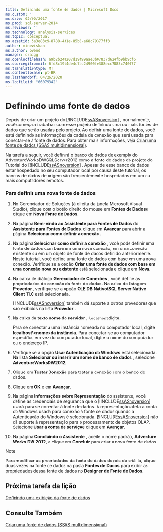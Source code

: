 ```yaml
---
title: Definindo uma fonte de dados | Microsoft Docs
ms.custom: ''
ms.date: 03/06/2017
ms.prod: sql-server-2014
ms.reviewer: ''
ms.technology: analysis-services
ms.topic: conceptual
ms.assetid: 5a3e83c9-8788-431e-85b0-a68c79377ff3
author: minewiskan
ms.author: owend
manager: craigg
ms.openlocfilehash: a9b2b248207d19f99aae3b07837d624fb9bb9cf6
ms.sourcegitcommit: 6fd8c1914de4c7ac24900fe388ecc7883c740077
ms.translationtype: MT
ms.contentlocale: pt-BR
ms.lasthandoff: 04/26/2020
ms.locfileid: "66079342"
---
```

# <a name="defining-a-data-source"></a>Definindo uma fonte de dados
  Depois de criar um projeto do [!INCLUDE[ssASnoversion](../includes/ssasnoversion-md.md)] , normalmente, você começa a trabalhar com esse projeto definindo uma ou mais fontes de dados que serão usadas pelo projeto. Ao definir uma fonte de dados, você está definindo as informações da cadeia de conexão que será usada para conectar-se à fonte de dados. Para obter mais informações, veja [Criar uma fonte de dados &#40;SSAS multidimensional&#41;](multidimensional-models/create-a-data-source-ssas-multidimensional.md).  
  
 Na tarefa a seguir, você definirá o banco de dados de exemplo do AdventureWorksDWSQLServer2012 como a fonte de dados do projeto do Tutorial do [!INCLUDE[ssASnoversion](../includes/ssasnoversion-md.md)] . Apesar de esse banco de dados estar hospedado no seu computador local por causa deste tutorial, os bancos de dados de origem são frequentemente hospedados em um ou mais computadores remotos.  
  
### <a name="to-define-a-new-data-source"></a>Para definir uma nova fonte de dados  
  
1.  No Gerenciador de Soluções (à direita da janela Microsoft Visual Studio), clique com o botão direito do mouse em **Fontes de Dados**e clique em **Nova Fonte de Dados**.  
  
2.  Na página **Bem-vindo ao Assistente para Fontes de Dados** do **Assistente para Fontes de Dados**, clique em **Avançar** para abrir a página **Selecionar como definir a conexão** .  
  
3.  Na página **Selecionar como definir a conexão** , você pode definir uma fonte de dados com base em uma nova conexão, em uma conexão existente ou em um objeto de fonte de dados definido anteriormente. Neste tutorial, você define uma fonte de dados com base em uma nova conexão. Verifique se a opção **Criar uma fonte de dados com base em uma conexão nova ou existente** está selecionada e clique em **Nova**.  
  
4.  Na caixa de diálogo **Gerenciador de Conexões** , você define as propriedades de conexão da fonte de dados. Na caixa de listagem **Provedor** , verifique se a opção **OLE DB Nativo\SQL Server Native Client 11.0** está selecionada.  
  
     [!INCLUDE[ssASnoversion](../includes/ssasnoversion-md.md)] também dá suporte a outros provedores que são exibidos na lista **Provedor** .  
  
5.  Na caixa de texto **nome do servidor** , `localhost`digite.  
  
     Para se conectar a uma instância nomeada no computador local, digite **localhost\\<nome\>da instância**. Para conectar-se ao computador específico em vez do computador local, digite o nome do computador ou o endereço IP.  
  
6.  Verifique se a opção **Usar Autenticação do Windows** está selecionada. Na lista **Selecionar ou inserir um nome de banco de dados** , selecione **AdventureWorksDW2012**.  
  
7.  Clique em **Testar Conexão** para testar a conexão com o banco de dados.  
  
8.  Clique em **OK** e em **Avançar**.  
  
9. Na página **Informações sobre Representação** do assistente, você define as credenciais de segurança que o [!INCLUDE[ssASnoversion](../includes/ssasnoversion-md.md)] usará para se conectar à fonte de dados. A representação afeta a conta do Windows usada para conexão à fonte de dados quando a Autenticação do Windows é selecionada. [!INCLUDE[ssASnoversion](../includes/ssasnoversion-md.md)] não dá suporte à representação para o processamento de objetos OLAP. Selecione **Usar a conta de serviço**e clique em **Avançar**.  
  
10. Na página **Concluindo o Assistente** , aceite o nome padrão, **Adventure Works DW 2012**, e clique em **Concluir** para criar a nova fonte de dados.  
  
> [!NOTE]  
>  Para modificar as propriedades da fonte de dados depois de criá-la, clique duas vezes na fonte de dados na pasta **Fontes de Dados** para exibir as propriedades dessa fonte de dados no **Designer de Fonte de Dados**.  
  
## <a name="next-task-in-lesson"></a>Próxima tarefa da lição  
 [Definindo uma exibição da fonte de dados](lesson-1-3-defining-a-data-source-view.md)  
  
## <a name="see-also"></a>Consulte Também  
 [Criar uma fonte de dados &#40;SSAS multidimensional&#41;](multidimensional-models/create-a-data-source-ssas-multidimensional.md)  
  
  
